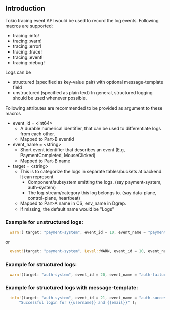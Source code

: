 
## Introduction

Tokio tracing event API would be used to record the log events. Following macros are supported:
- tracing::info!
- tracing::warn!
- tracing::error!
- tracing::trace!
- tracing::event!
- tracing::debug!

Logs can be 
- structured (specified as key-value pair) with optional message-template field 
- unstructured (specified as plain text)
In general, structured logging should be used whenever possible.

Following attributes are recommended to be provided as argument to these macros

- event_id = \<int64\>
    - A durable numerical identifier, that can be used to differentiate logs from each other. 
    - Mapped to Part-B eventId
- event_name = \<string\>
    - Short event identifier that describes an event (E.g, PaymentCompleted, MouseClicked)
    - Mapped to Part-B name
- target = \<string\>
    - This is to categorize the logs in separate tables/buckets at backend. It can represent
        - Component/subsystem emitting the logs. (say payment-system, auth-system)
        - The log-stream/category this log belongs to. (say data-plane, control-plane, heartbeat)
    - Mapped to Part-A name in CS, env_name in Dgrep.
    - If missing, the default name would be "Logs"

### Example for unstructured logs:

```rust
  warn!( target: "payment-system", event_id = 10, event_name = "payment-failure", "Payment was not successful!");
```
  or 

```rust
  event!(target: "payment-system", Level::WARN, event_id = 10, event_name = "payment-failure", "Payment was not successful!");
```

### Example for structured logs:

```rust
  warn!(target: "auth-system", event_id = 20, event_name = "auth-failure", user_name = "ferris", user_email = "ferris@rust-lang.org");
```

### Example for structured logs with message-template:

```rust
  info!(target: "auth-system", event_id = 21, event_name = "auth-success", user_name = "ferris", user_email = "ferris@rust-lang.org",
      "Successful login for {{username}} and {{email}}" );
```

